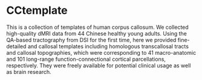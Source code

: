 # CCtemplate
  This is a collection of templates of human corpus callosum. We collected high-quality dMRI data from 44 Chinese healthy young adults. Using the QA-based tractography from DSI for the first time, here we provided fine-detailed and callosal templates including homologous transcallosal tracts and callosal topographies, which were corresponding to 41 macro-anatomic and 101 long-range function-connectional cortical parcellations, respectively. They were freely available for potential clinical usage as well as brain research.
